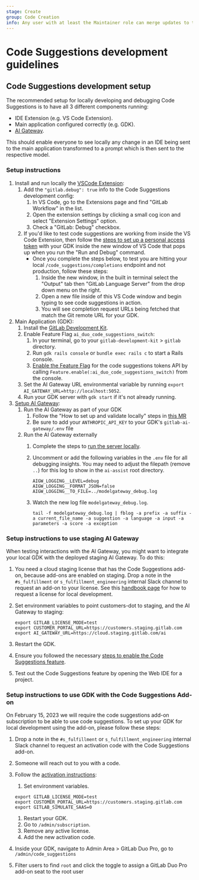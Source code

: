 ```yaml
---
stage: Create
group: Code Creation
info: Any user with at least the Maintainer role can merge updates to this content. For details, see https://docs.gitlab.com/ee/development/development_processes.html#development-guidelines-review.
---
```


# Code Suggestions development guidelines

## Code Suggestions development setup

The recommended setup for locally developing and debugging Code Suggestions is to have all 3 different components running:

- IDE Extension (e.g. VS Code Extension).
- Main application configured correctly (e.g. GDK).
- [AI Gateway](https://gitlab.com/gitlab-org/modelops/applied-ml/code-suggestions/ai-assist).

This should enable everyone to see locally any change in an IDE being sent to the main application transformed to a prompt which is then sent to the respective model.

### Setup instructions

1. Install and run locally the [VSCode Extension](https://gitlab.com/gitlab-org/gitlab-vscode-extension/-/blob/main/CONTRIBUTING.md#configuring-development-environment):
   1. Add the `"gitlab.debug": true` info to the Code Suggestions development config:
      1. In VS Code, go to the Extensions page and find "GitLab Workflow" in the list.
      1. Open the extension settings by clicking a small cog icon and select "Extension Settings" option.
      1. Check a "GitLab: Debug" checkbox.
   1. If you'd like to test code suggestions are working from inside the VS Code Extension, then follow the [steps to set up a personal access token](https://gitlab.com/gitlab-org/gitlab-vscode-extension/#setup) with your GDK inside the new window of VS Code that pops up when you run the "Run and Debug" command.
      - Once you complete the steps below, to test you are hitting your local `/code_suggestions/completions` endpoint and not production, follow these steps:
        1. Inside the new window, in the built in terminal select the "Output" tab then "GitLab Language Server" from the drop down menu on the right.
        1. Open a new file inside of this VS Code window and begin typing to see code suggestions in action.
        1. You will see completion request URLs being fetched that match the Git remote URL for your GDK.
1. Main Application (GDK):
   1. Install the [GitLab Development Kit](https://gitlab.com/gitlab-org/gitlab-development-kit/-/blob/main/doc/index.md#one-line-installation).
   1. Enable Feature Flag ```ai_duo_code_suggestions_switch```:
      1. In your terminal, go to your `gitlab-development-kit` > `gitlab` directory.
      1. Run `gdk rails console` or `bundle exec rails c` to start a Rails console.
      1. [Enable the Feature Flag](../../administration/feature_flags.md#enable-or-disable-the-feature) for the code suggestions tokens API by calling `Feature.enable(:ai_duo_code_suggestions_switch)` from the console.
   1. Set the AI Gateway URL environmental variable by running `export AI_GATEWAY_URL=http://localhost:5052`.
   1. Run your GDK server with `gdk start` if it's not already running.
1. [Setup AI Gateway](https://gitlab.com/gitlab-org/modelops/applied-ml/code-suggestions/ai-assist):
   1. Run the AI Gateway as part of your GDK 
      1. Follow the "How to set up and validate locally" steps in [this MR](https://gitlab.com/gitlab-org/gitlab-development-kit/-/merge_requests/3646#how-to-set-up-and-validate-locally)
      1. Be sure to add your `ANTHROPIC_API_KEY` to your GDK's `gitlab-ai-gateway/.env` file
   1. Run the AI Gateway externally
      1. Complete the steps to [run the server locally](https://gitlab.com/gitlab-org/modelops/applied-ml/code-suggestions/ai-assist#how-to-run-the-server-locally).
      1. Uncomment or add the following variables in the `.env` file for all debugging insights.
         You may need to adjust the filepath (remove `..`) for this log to show in the `ai-assist` root directory.

         ```plaintext
         AIGW_LOGGING__LEVEL=debug
         AIGW_LOGGING__FORMAT_JSON=false
         AIGW_LOGGING__TO_FILE=../modelgateway_debug.log
         ```

      1. Watch the new log file `modelgateway_debug.log`.

         ```shell
         tail -f modelgateway_debug.log | fblog -a prefix -a suffix -a current_file_name -a suggestion -a language -a input -a parameters -a score -a exception
         ```

### Setup instructions to use staging AI Gateway

When testing interactions with the AI Gateway, you might want to integrate your local GDK
with the deployed staging AI Gateway. To do this:

1. You need a cloud staging license that has the Code Suggestions add-on,
   because add-ons are enabled on staging. Drop a note in the `#s_fulfillment` or `s_fulfillment_engineering` internal Slack channel to request an add-on to your license. See this [handbook page](https://handbook.gitlab.com/handbook/developer-onboarding/#working-on-gitlab-ee-developer-licenses) for how to request a license for local development.
1. Set environment variables to point customers-dot to staging, and the AI Gateway to staging:

   ```shell
   export GITLAB_LICENSE_MODE=test
   export CUSTOMER_PORTAL_URL=https://customers.staging.gitlab.com
   export AI_GATEWAY_URL=https://cloud.staging.gitlab.com/ai
   ```

1. Restart the GDK.
1. Ensure you followed the necessary [steps to enable the Code Suggestions feature](../../user/project/repository/code_suggestions/self_managed.md).
1. Test out the Code Suggestions feature by opening the Web IDE for a project.

### Setup instructions to use GDK with the Code Suggestions Add-on

On February 15, 2023 we will require the code suggestions add-on subscription to be able to use code suggestions.
To set up your GDK for local development using the add-on, please follow these steps:

1. Drop a note in the `#s_fulfillment` or `s_fulfillment_engineering` internal Slack channel to request an activation code with the Code Suggestions add-on.
1. Someone will reach out to you with a code.
1. Follow the [activation instructions](https://gitlab.com/gitlab-org/customers-gitlab-com/-/blob/main/doc/license/cloud_license.md?ref_type=heads#testing-activation):
   1. Set environment variables.

   ```shell
   export GITLAB_LICENSE_MODE=test
   export CUSTOMER_PORTAL_URL=https://customers.staging.gitlab.com
   export GITLAB_SIMULATE_SAAS=0
   ```

   1. Restart your GDK.
   1. Go to `/admin/subscription`.
   1. Remove any active license.
   1. Add the new activation code.
1. Inside your GDK, navigate to Admin Area > GitLab Duo Pro, go to `/admin/code_suggestions`
1. Filter users to find `root` and click the toggle to assign a GitLab Duo Pro add-on seat to the root user 

